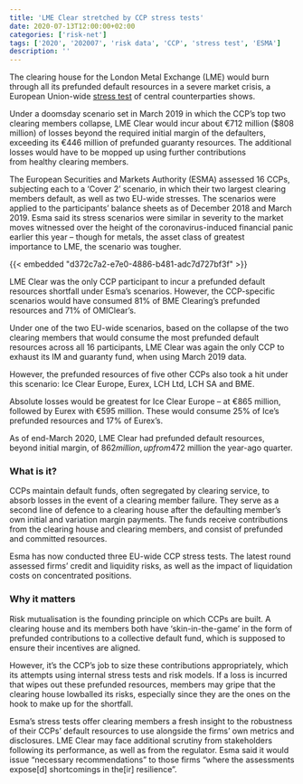 ```yaml
---
title: 'LME Clear stretched by CCP stress tests'
date: 2020-07-13T12:00:00+02:00
categories: ['risk-net']
tags: ['2020', '202007', 'risk data', 'CCP', 'stress test', 'ESMA']
description: ''
---
```


The clearing house for the London Metal Exchange (LME) would burn through all its prefunded default resources in a severe market crisis, a European Union-wide [stress test](https://www.esma.europa.eu/press-news/esma-news/esma%E2%80%99s-third-eu-wide-ccp-stress-test-finds-system-resilient-shocks) of central counterparties shows.

Under a doomsday scenario set in March 2019 in which the CCP’s top two clearing members collapse, LME Clear would incur about €712 million ($808 million) of losses beyond the required initial margin of the defaulters, exceeding its €446 million of prefunded guaranty resources. The additional losses would have to be mopped up using further contributions from healthy clearing members.

The European Securities and Markets Authority (ESMA) assessed 16 CCPs, subjecting each to a ‘Cover 2’ scenario, in which their two largest clearing members default, as well as two EU-wide stresses. The scenarios were applied to the participants’ balance sheets as of December 2018 and March 2019. Esma said its stress scenarios were similar in severity to the market moves witnessed over the height of the coronavirus-induced financial panic earlier this year – though for metals, the asset class of greatest importance to LME, the scenario was tougher.

{{< embedded "d372c7a2-e7e0-4886-b481-adc7d727bf3f" >}}

LME Clear was the only CCP participant to incur a prefunded default resources shortfall under Esma’s scenarios. However, the CCP-specific scenarios would have consumed 81% of BME Clearing’s prefunded resources and 71% of OMIClear’s.

Under one of the two EU-wide scenarios, based on the collapse of the two clearing members that would consume the most prefunded default resources across all 16 participants, LME Clear was again the only CCP to exhaust its IM and guaranty fund, when using March 2019 data.

However, the prefunded resources of five other CCPs also took a hit under this scenario: Ice Clear Europe, Eurex, LCH Ltd, LCH SA and BME.

Absolute losses would be greatest for Ice Clear Europe – at €865 million, followed by Eurex with €595 million. These would consume 25% of Ice’s prefunded resources and 17% of Eurex’s.

As of end-March 2020, LME Clear had prefunded default resources, beyond initial margin, of $862 million, up from $472 million the year-ago quarter.

### What is it?
CCPs maintain default funds, often segregated by clearing service, to absorb losses in the event of a clearing member failure. They serve as a second line of defence to a clearing house after the defaulting member’s own initial and variation margin payments. The funds receive contributions from the clearing house and clearing members, and consist of prefunded and committed resources.

Esma has now conducted three EU-wide CCP stress tests. The latest round assessed firms’ credit and liquidity risks, as well as the impact of liquidation costs on concentrated positions.

### Why it matters
Risk mutualisation is the founding principle on which CCPs are built. A clearing house and its members both have ‘skin-in-the-game’ in the form of prefunded contributions to a collective default fund, which is supposed to ensure their incentives are aligned.

However, it’s the CCP’s job to size these contributions appropriately, which its attempts using internal stress tests and risk models. If a loss is incurred that wipes out these prefunded resources, members may gripe that the clearing house lowballed its risks, especially since they are the ones on the hook to make up for the shortfall.

Esma’s stress tests offer clearing members a fresh insight to the robustness of their CCPs’ default resources to use alongside the firms’ own metrics and disclosures. LME Clear may face additional scrutiny from stakeholders following its performance, as well as from the regulator. Esma said it would issue “necessary recommendations” to those firms “where the assessments expose[d] shortcomings in the[ir] resilience”.